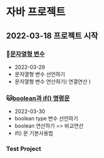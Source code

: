 # 자바 프로젝트
## 2022-03-18 프로젝트 시작


### :hamster:[문자열형 변수](https://github.com/callor/Biz_JavaWork_2022_505/tree/master/Java_10_Varriable_05)
* 2022-03-29
* 문자열형 변수 선언하기
* 문자열형 변수 연산하기( 연결연산 )

### :cat:[boolean과 if() 명령문](https://github.com/callor/Biz_JavaWork_2022_505/tree/master/Java_10_Varriable_06)
* 2022-03-30
* boolean type 변수 선언하기
* boolean 연산하기 => 비교연산
* if() 문 기본사용법


### Test Project